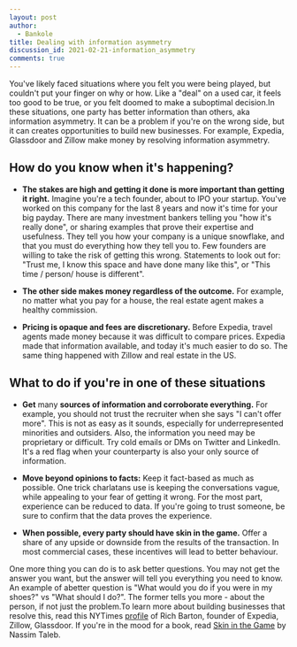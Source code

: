 ```yaml
---
layout: post
author:
  - Bankole
title: Dealing with information asymmetry
discussion_id: 2021-02-21-information_asymmetry
comments: true
---
```


You've likely faced situations where you felt you were being played, but
couldn't put your finger on why or how. Like a "deal" on a used car, it feels
too good to be true, or you felt doomed to make a suboptimal decision.In these
situations, one party has better information than others, aka information
asymmetry. It can be a problem if you're on the wrong side, but it can creates
opportunities to build new businesses. For example, Expedia, Glassdoor and
Zillow make money by resolving information asymmetry.

## How do you know when it's happening?

* **The stakes are high and getting it done is more important than getting it right.** Imagine you're a tech founder, about to IPO your startup. You've worked on this company for the last 8 years and now it's time for your big payday. There are many investment bankers telling you "how it's really done", or sharing examples that prove their expertise and usefulness. They tell you how your company is a unique snowflake, and that you must do everything how they tell you to. Few founders are willing to take the risk of getting this wrong. Statements to look out for: "Trust me, I know this space and have done many like this", or "This time / person/ house is different".

* **The other side makes money regardless of the outcome.** For example, no matter what you pay for a house, the real estate agent makes a healthy commission.

* **Pricing is opaque and fees are discretionary.** Before Expedia, travel agents made money because it was difficult to compare prices. Expedia made that information available, and today it's much easier to do so. The same thing happened with Zillow and real estate in the US.

## What to do if you're in one of these situations

* **Get** many **sources of information and corroborate everything.** For example, you should not trust the recruiter when she says "I can't offer more". This is not as easy as it sounds, especially for underrepresented minorities and outsiders. Also, the information you need may be proprietary or difficult. Try cold emails or DMs on Twitter and LinkedIn. It's a red flag when your counterparty is also your only source of information.

* **Move beyond opinions to facts:** Keep it fact-based as much as possible. One trick charlatans use is keeping the conversations vague, while appealing to your fear of getting it wrong. For the most part, experience can be reduced to data. If you're going to trust someone, be sure to confirm that the data proves the experience.

* **When possible, every party should have skin in the game.** Offer a share of any upside or downside from the results of the transaction. In most commercial cases, these incentives will lead to better behaviour.

One more thing you can do is to ask better questions. You may not get the answer
you want, but the answer will tell you everything you need to know. An example
of abetter question is "What would you do if you were in my shoes?" vs "What
should I do?". The former tells you more - about the person, if not just the
problem.To learn more about building businesses that resolve this, read this
NYTimes
[profile](https://www.nytimes.com/2014/04/14/technology/the-art-of-something-from-nothing.html?)
of Rich Barton, founder of Expedia, Zillow, Glassdoor. If you're in the mood
for a book, read [Skin in the Game](https://amzn.to/3qIac1k) by Nassim
Taleb.
